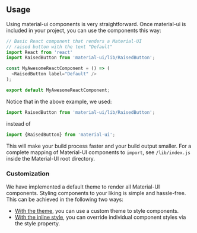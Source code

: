 ## Usage

Using material-ui components is very straightforward.
Once material-ui is included in your project, you can use the components this way:
```js
// Basic React component that renders a Material-UI
// raised button with the text "Default"
import React from 'react'
import RaisedButton from 'material-ui/lib/RaisedButton';

const MyAwesomeReactComponent = () => (
  <RaisedButton label="Default" />
);

export default MyAwesomeReactComponent;
```

Notice that in the above example, we used:
```js
import RaisedButton from 'material-ui/lib/RaisedButton';
```

instead of
```js
import {RaisedButton} from 'material-ui';
```

This will make your build process faster and your build output smaller.
For a complete mapping of Material-UI components to `import`,
see `/lib/index.js` inside the Material-UI root directory.

### Customization

We have implemented a default theme to render all Material-UI components.
Styling components to your liking is simple and hassle-free.
This can be achieved in the following two ways:
- [With the theme](#/customization/themes), you can use a custom theme to style components.
- [With the inline style](#/customization/inline-styles), you can override individual
component styles via the style property.
